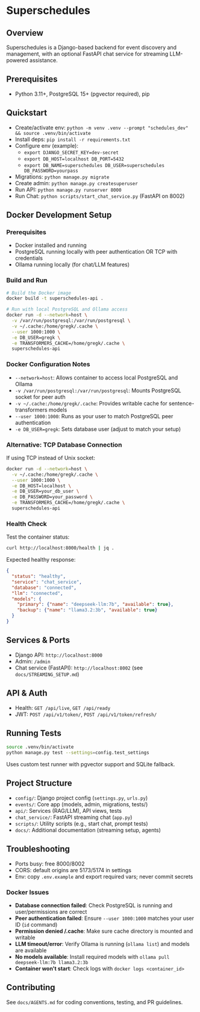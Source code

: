 # Superschedules

## Overview
Superschedules is a Django-based backend for event discovery and management, with an optional FastAPI chat service for streaming LLM-powered assistance.

## Prerequisites
- Python 3.11+, PostgreSQL 15+ (pgvector required), pip

## Quickstart
- Create/activate env: `python -m venv .venv --prompt "schedules_dev" && source .venv/bin/activate`
- Install deps: `pip install -r requirements.txt`
- Configure env (example):
  - `export DJANGO_SECRET_KEY=dev-secret`
  - `export DB_HOST=localhost DB_PORT=5432`
  - `export DB_NAME=superschedules DB_USER=superschedules DB_PASSWORD=yourpass`
- Migrations: `python manage.py migrate`
- Create admin: `python manage.py createsuperuser`
- Run API: `python manage.py runserver 8000`
- Run Chat: `python scripts/start_chat_service.py` (FastAPI on 8002)

## Docker Development Setup
### Prerequisites
- Docker installed and running
- PostgreSQL running locally with peer authentication OR TCP with credentials
- Ollama running locally (for chat/LLM features)

### Build and Run
```bash
# Build the Docker image
docker build -t superschedules-api .

# Run with local PostgreSQL and Ollama access
docker run -d --network=host \
  -v /var/run/postgresql:/var/run/postgresql \
  -v ~/.cache:/home/gregk/.cache \
  --user 1000:1000 \
  -e DB_USER=gregk \
  -e TRANSFORMERS_CACHE=/home/gregk/.cache \
  superschedules-api
```

### Docker Configuration Notes
- `--network=host`: Allows container to access local PostgreSQL and Ollama
- `-v /var/run/postgresql:/var/run/postgresql`: Mounts PostgreSQL socket for peer auth
- `-v ~/.cache:/home/gregk/.cache`: Provides writable cache for sentence-transformers models
- `--user 1000:1000`: Runs as your user to match PostgreSQL peer authentication
- `-e DB_USER=gregk`: Sets database user (adjust to match your setup)

### Alternative: TCP Database Connection
If using TCP instead of Unix socket:
```bash
docker run -d --network=host \
  -v ~/.cache:/home/gregk/.cache \
  --user 1000:1000 \
  -e DB_HOST=localhost \
  -e DB_USER=your_db_user \
  -e DB_PASSWORD=your_password \
  -e TRANSFORMERS_CACHE=/home/gregk/.cache \
  superschedules-api
```

### Health Check
Test the container status:
```bash
curl http://localhost:8000/health | jq .
```

Expected healthy response:
```json
{
  "status": "healthy",
  "service": "chat_service", 
  "database": "connected",
  "llm": "connected",
  "models": {
    "primary": {"name": "deepseek-llm:7b", "available": true},
    "backup": {"name": "llama3.2:3b", "available": true}
  }
}
```

## Services & Ports
- Django API: `http://localhost:8000`
- Admin: `/admin`
- Chat service (FastAPI): `http://localhost:8002` (see `docs/STREAMING_SETUP.md`)

## API & Auth
- Health: `GET /api/live`, `GET /api/ready`
- JWT: `POST /api/v1/token/`, `POST /api/v1/token/refresh/`

## Running Tests
```bash
source .venv/bin/activate
python manage.py test --settings=config.test_settings
```

Uses custom test runner with pgvector support and SQLite fallback.

## Project Structure
- `config/`: Django project config (`settings.py`, `urls.py`)
- `events/`: Core app (models, admin, migrations, tests/)
- `api/`: Services (RAG/LLM), API views, tests
- `chat_service/`: FastAPI streaming chat (`app.py`)
- `scripts/`: Utility scripts (e.g., start chat, prompt tests)
- `docs/`: Additional documentation (streaming setup, agents)

## Troubleshooting
- Ports busy: free 8000/8002
- CORS: default origins are 5173/5174 in settings
- Env: copy `.env.example` and export required vars; never commit secrets

### Docker Issues
- **Database connection failed**: Check PostgreSQL is running and user/permissions are correct
- **Peer authentication failed**: Ensure `--user 1000:1000` matches your user ID (`id` command)
- **Permission denied /.cache**: Make sure cache directory is mounted and writable
- **LLM timeout/error**: Verify Ollama is running (`ollama list`) and models are available
- **No models available**: Install required models with `ollama pull deepseek-llm:7b llama3.2:3b`
- **Container won't start**: Check logs with `docker logs <container_id>`

## Contributing
See `docs/AGENTS.md` for coding conventions, testing, and PR guidelines.
